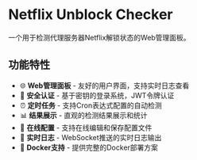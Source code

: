 # Netflix Unblock Checker

一个用于检测代理服务器Netflix解锁状态的Web管理面板。

## 功能特性

- 🌐 **Web管理面板** - 友好的用户界面，支持实时日志查看
- 🔐 **安全认证** - 基于密钥的登录系统，JWT令牌认证
- ⏰ **定时任务** - 支持Cron表达式配置的自动检测
- 📊 **结果展示** - 直观的检测结果展示和统计
- 🔧 **在线配置** - 支持在线编辑和保存配置文件
- 📝 **实时日志** - WebSocket推送的实时日志输出
- 🐳 **Docker支持** - 提供完整的Docker部署方案

